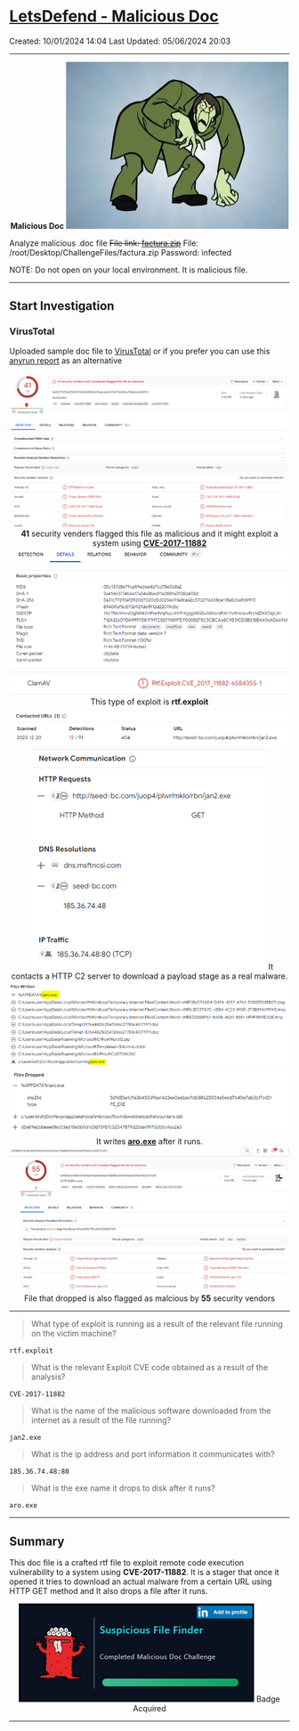 # [LetsDefend - Malicious Doc](https://app.letsdefend.io/challenge/malicious-doic)
Created: 10/01/2024 14:04
Last Updated: 05/06/2024 20:03
* * *
<div align=center>

**Malicious Doc**
![16aa99bfa9bd3c039f7dd134e595da91.png](../../_resources/16aa99bfa9bd3c039f7dd134e595da91.png)
</div>

Analyze malicious .doc file
~~File link: [factura.zip](https://files-ld.s3.us-east-2.amazonaws.com/factura.zip)~~ 
File: /root/Desktop/ChallengeFiles/factura.zip
Password: infected

NOTE: Do not open on your local environment. It is malicious file.
* * *
## Start Investigation
### VirusTotal
Uploaded sample doc file to [VirusTotal](https://www.virustotal.com/gui/file/5a31c77293af2920d7020d5d0236691adcea2c57c2716658ce118a5cba9d4913) or if you prefer you can use this [anyrun report](https://app.any.run/tasks/634a8b0d-22a2-4a3f-9df9-dbc5351066fe/) as an alternative
<div align=center>

![1e0687a1d57c74623aa4e61be6e04aca.png](../../_resources/1e0687a1d57c74623aa4e61be6e04aca.png)
**41** security venders flagged this file as malicious and it might exploit a system using [**CVE-2017-11882**](https://cve.mitre.org/cgi-bin/cvename.cgi?name=CVE-2017-11882)
![df661f51817cb649165fa42aa86aa5a8.png](../../_resources/df661f51817cb649165fa42aa86aa5a8.png)
![68d68480297c213b5088a3e5de2420b6.png](../../_resources/68d68480297c213b5088a3e5de2420b6.png)
This type of exploit is **rtf.exploit**
![1f916b9ca8e71df6899aec8674155657.png](../../_resources/1f916b9ca8e71df6899aec8674155657.png)
![4415cbc1e5aafb0e577ac65244758a90.png](../../_resources/4415cbc1e5aafb0e577ac65244758a90.png)
It contacts a HTTP C2 server to download a payload stage as a real malware.
![bc976925dec87af3ff92ab0ddb5ccbcc.png](../../_resources/bc976925dec87af3ff92ab0ddb5ccbcc.png)
![58b6c1426d355c8b3ca8d3f1e7539552.png](../../_resources/58b6c1426d355c8b3ca8d3f1e7539552.png)
It writes [**aro.exe**](https://www.virustotal.com/gui/file/5dfd85a1c9a3b450d9aa14d3ea0a6bac9db88623004e5e6d7b40e7ab3b17cd31) after it runs.
![1293452ab29564ae0d44233e58ec9eee.png](../../_resources/1293452ab29564ae0d44233e58ec9eee.png)
File that dropped is also flagged as malcious by **55** security vendors
</div>

* * *
> What type of exploit is running as a result of the relevant file running on the victim machine?
```
rtf.exploit
```

> What is the relevant Exploit CVE code obtained as a result of the analysis?
```
CVE-2017-11882
```

> What is the name of the malicious software downloaded from the internet as a result of the file running?
```
jan2.exe
```

> What is the ip address and port information it communicates with?
```
185.36.74.48:80
```

> What is the exe name it drops to disk after it runs?
```
aro.exe
```
* * *
## Summary
This doc file is a crafted rtf file to exploit remote code execution vulnerability to a system using **CVE-2017-11882**. It is a stager that once it opened it tries to download an actual malware from a certain URL using HTTP GET method and It also drops a file after it runs. 

<div align=center>

![c16aaaec73126a07a2ffea7b541d0eb2.png](../../_resources/c16aaaec73126a07a2ffea7b541d0eb2.png)
Badge Acquired
</div>

* * *
